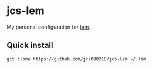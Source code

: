 # jcs-lem

My personal configuration for [lem](https://github.com/lem-project/lem).

## Quick install

```
git clone https://github.com/jcs090218/jcs-lem ~/.lem
```
